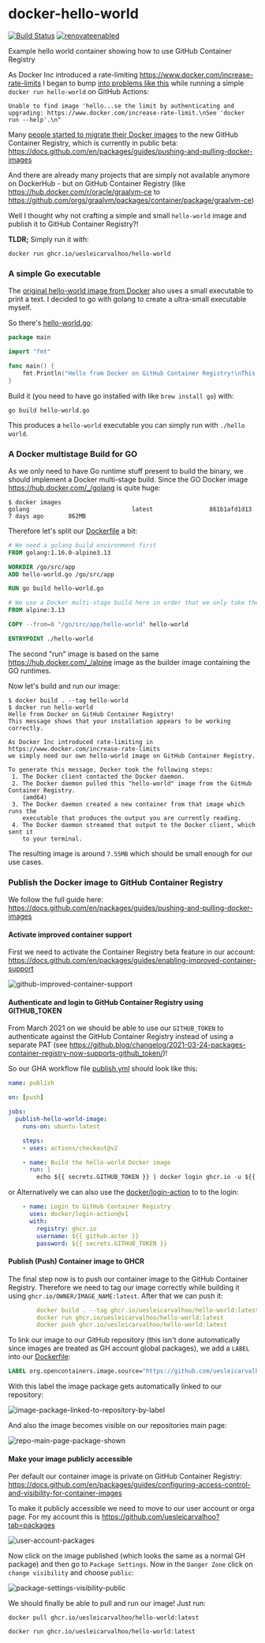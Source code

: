 # docker-hello-world
[![Build Status](https://github.com/uesleicarvalhoo/docker-hello-world/workflows/publish/badge.svg)](https://github.com/uesleicarvalhoo/docker-hello-world/actions)
[![renovateenabled](https://img.shields.io/badge/renovate-enabled-yellow)](https://renovatebot.com)

Example hello world container showing how to use GitHub Container Registry


As Docker Inc introduced a rate-limiting https://www.docker.com/increase-rate-limits I began to bump [into problems like this](https://github.com/uesleicarvalhoo/molecule-ansible-docker-aws/runs/1968417806?check_suite_focus=true) while running a simple `docker run hello-world` on GitHub Actions:

```
Unable to find image 'hello...se the limit by authenticating and upgrading: https://www.docker.com/increase-rate-limit.\nSee 'docker run --help'.\n"
```

Many [people started to migrate their Docker images](https://medium.com/faun/migrating-my-docker-images-to-the-github-container-registry-9f304ccf0aaa) to the new GitHub Container Registry, which is currently in public beta: https://docs.github.com/en/packages/guides/pushing-and-pulling-docker-images

And there are already many projects that are simply not available anymore on DockerHub - but on GitHub Container Registry (like https://hub.docker.com/r/oracle/graalvm-ce to https://github.com/orgs/graalvm/packages/container/package/graalvm-ce)

Well I thought why not crafting a simple and small `hello-world` image and publish it to GitHub Container Registry?!

__TLDR;__ Simply run it with:

```shell
docker run ghcr.io/uesleicarvalhoo/hello-world
```

### A simple Go executable

The [original hello-world image from Docker](https://github.com/docker-library/hello-world) also uses a small executable to print a text. I decided to go with golang to create a ultra-small executable myself. 

So there's [hello-world.go](hello-world.go):

```go
package main

import "fmt"

func main() {
	fmt.Println("Hello from Docker on GitHub Container Registry!\nThis message shows that your installation appears to be working correctly.\n\nAs Docker Inc introduced rate-limiting in https://www.docker.com/increase-rate-limits\nwe simply need our own hello-world image on GitHub Container Registry.\n\nTo generate this message, Docker took the following steps:\n 1. The Docker client contacted the Docker daemon.\n 2. The Docker daemon pulled this \"hello-world\" image from the GitHub Container Registry.\n    (amd64)\n 3. The Docker daemon created a new container from that image which runs the\n    executable that produces the output you are currently reading.\n 4. The Docker daemon streamed that output to the Docker client, which sent it\n    to your terminal.\n\n")
}
```

Build it (you need to have go installed with like `brew install go`) with:

```shell
go build hello-world.go
```

This produces a `hello-world` executable you can simply run with `./hello world`.


### A Docker multistage Build for GO

As we only need to have Go runtime stuff present to build the binary, we should implement a Docker multi-stage build. Since the GO Docker image https://hub.docker.com/_/golang is quite huge:
```shell
$ docker images
golang                             latest                861b1afd1d13   7 days ago       862MB
```

Therefore let's split our [Dockerfile](Dockerfile) a bit:

```dockerfile
# We need a golang build environment first
FROM golang:1.16.0-alpine3.13

WORKDIR /go/src/app
ADD hello-world.go /go/src/app

RUN go build hello-world.go

# We use a Docker multi-stage build here in order that we only take the compiled go executable
FROM alpine:3.13

COPY --from=0 "/go/src/app/hello-world" hello-world

ENTRYPOINT ./hello-world
```

The second "run" image is based on the same https://hub.docker.com/_/alpine image as the builder image containing the GO runtimes.

Now let's build and run our image:

```shell
$ docker build . --tag hello-world
$ docker run hello-world
Hello from Docker on GitHub Container Registry!
This message shows that your installation appears to be working correctly.

As Docker Inc introduced rate-limiting in https://www.docker.com/increase-rate-limits
we simply need our own hello-world image on GitHub Container Registry.

To generate this message, Docker took the following steps:
 1. The Docker client contacted the Docker daemon.
 2. The Docker daemon pulled this "hello-world" image from the GitHub Container Registry.
    (amd64)
 3. The Docker daemon created a new container from that image which runs the
    executable that produces the output you are currently reading.
 4. The Docker daemon streamed that output to the Docker client, which sent it
    to your terminal.
```

The resulting image is around `7.55MB` which should be small enough for our use cases.


### Publish the Docker image to GitHub Container Registry

We follow the full guide here: https://docs.github.com/en/packages/guides/pushing-and-pulling-docker-images

#### Activate improved container support

First we need to activate the Container Registry beta feature in our account: https://docs.github.com/en/packages/guides/enabling-improved-container-support

![github-improved-container-support](screenshots/github-improved-container-support.png)


#### Authenticate and login to GitHub Container Registry using GITHUB_TOKEN

From March 2021 on we should be able to use our `GITHUB_TOKEN` to authenticate against the GitHub Container Registry instead of using a separate PAT (see https://github.blog/changelog/2021-03-24-packages-container-registry-now-supports-github_token/)!

So our GHA workflow file [publish.yml](.github/workflows/publish.yml) should look like this:

```yaml
name: publish

on: [push]

jobs:
  publish-hello-world-image:
    runs-on: ubuntu-latest

    steps:
    - uses: actions/checkout@v2

    - name: Build the hello-world Docker image
      run: |
        echo ${{ secrets.GITHUB_TOKEN }} | docker login ghcr.io -u ${{ github.actor }} --password-stdin

```

or Alternatively we can also use the [docker/login-action](https://github.com/docker/login-action) to to the login:

```yaml
    - name: Login to GitHub Container Registry
      uses: docker/login-action@v1
      with:
        registry: ghcr.io
        username: ${{ github.actor }}
        password: ${{ secrets.GITHUB_TOKEN }}
```


#### Publish (Push) Container image to GHCR

The final step now is to push our container image to the GitHub Container Registry. Therefore we need to tag our image correctly while building it using `ghcr.io/OWNER/IMAGE_NAME:latest`. After that we can push it:

```yaml
        docker build . --tag ghcr.io/uesleicarvalhoo/hello-world:latest
        docker run ghcr.io/uesleicarvalhoo/hello-world:latest
        docker push ghcr.io/uesleicarvalhoo/hello-world:latest
```

To link our image to our GitHub repository (this isn't done automatically since images are treated as GH account global packages), we add a `LABEL` into our [Dockerfile](Dockerfile):

```dockerfile
LABEL org.opencontainers.image.source="https://github.com/uesleicarvalhoo/docker-hello-world"
```

With this label the image package gets automatically linked to our repository:

![image-package-linked-to-repository-by-label](screenshots/image-package-linked-to-repository-by-label.png)

And also the image becomes visible on our repositories main page:

![repo-main-page-package-shown](screenshots/repo-main-page-package-shown.png)


#### Make your image publicly accessible

Per default our container image is private on GitHub Container Registry: https://docs.github.com/en/packages/guides/configuring-access-control-and-visibility-for-container-images

To make it publicly accessible we need to move to our user account or orga page. For my account this is https://github.com/uesleicarvalhoo?tab=packages

![user-account-packages](screenshots/user-account-packages.png)

Now click on the image published (which looks the same as a normal GH package) and then go to `Package Settings`. Now in the `Danger Zone` click on `change visibility` and choose `public`:

![package-settings-visibility-public](screenshots/package-settings-visibility-public.png)

We should finally be able to pull and run our image! Just run:

```shell
docker pull ghcr.io/uesleicarvalhoo/hello-world:latest

docker run ghcr.io/uesleicarvalhoo/hello-world:latest
```
